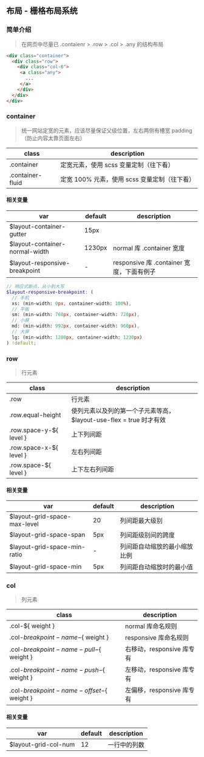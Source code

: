 ## 布局 - 栅格布局系统

### 简单介绍
> 在网页中尽量已 .contaienr > .row > .col > .any 的结构布局

```html
<div class="container">
  <div class="row">
    <div class="col-6">
     <a class="any">
       ...
     </a>
    </div>
  </div>
</div>
```
### container
> 统一网站定宽的元素，应该尽量保证父级位置，左右两侧有槽宽 padding（防止内容太靠页面左右）

 class           | description
 --------------- | --------------------------------
 .container       | 定宽元素，使用 scss 变量定制（往下看）
 .container-fluid | 定宽 100% 元素，使用 scss 变量定制（往下看）
 
#### 相关变量

 var                             | default | description
 ------------------------------- | ------- | --------------------------------
 $layout-container-gutter        | 15px    | 
 $layout-container-normal-width  | 1230px  | normal 库 .container 宽度
 $layout-responsive-breakpoint   | -       | responsive 库 .container 宽度，下面有例子

```scss
// 响应式断点，从小到大写
$layout-responsive-breakpoint: (
  // 手机
  xs: (min-width: 0px, container-width: 100%),
  // 平板
  sm: (min-width: 768px, container-width: 720px),
  // 小屏
  md: (min-width: 992px, container-width: 960px),
  // 大屏
  lg: (min-width: 1280px, container-width: 1230px)
) !default;
```
 
 
### row
> 行元素

 class                   | description
 ----------------------- | --------------------------------
 .row                    | 行元素
 .row.equal-height       | 使列元素以及列的第一个子元素等高，$layout-use-flex = true 时才有效
 .row.space-y-${ level } | 上下列间距
 .row.space-x-${ level } | 左右列间距
 .row.space-${ level }   | 上下左右列间距
 
 
#### 相关变量

 var                                 | default | description
 ----------------------------------- | ------- | --------------------------------
 $layout-grid-space-max-level        | 20      | 列间距最大级别
 $layout-grid-space-span             | 5px     | 列间距级别间的跨度
 $layout-grid-space-min-ratio        | -       | 列间距自动缩放的最小缩放比例
 $layout-grid-space-min              | 5px     | 列间距自动缩放时的最小值
 
 
 
### col
> 列元素

 class                                        | description
 -------------------------------------------- | --------------------------------
 .col-${ weight }                              | normal 库命名规则
 .col-${ breakpoint-name }-${ weight }         | responsive 库命名规则
 .col-${ breakpoint-name }-pull-${ weight }   | 右移动，responsive 库专有
 .col-${ breakpoint-name }-push-${ weight }   | 左移动，responsive 库专有
 .col-${ breakpoint-name }-offset-${ weight } | 左偏移，responsive 库专有
 
#### 相关变量

 var                         | default | description
 --------------------------- | ------- | --------------------------------
 $layout-grid-col-num        | 12      | 一行中的列数
